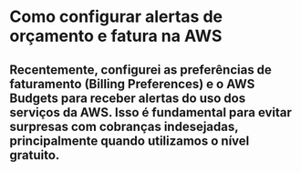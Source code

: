 # Como configurar alertas de orçamento e fatura na AWS
Recentemente, configurei as preferências de faturamento **(Billing Preferences)** e o **AWS Budgets** para receber alertas do uso dos serviços da AWS. Isso é fundamental para evitar surpresas com cobranças indesejadas, principalmente quando utilizamos o nível gratuito.
---

